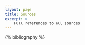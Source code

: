 ```yaml
---
layout: page
title: Sources
excerpt: >
    Full references to all sources
---
```


<div class="bibliography-col-2 bibliography-not-numbered mt-3">
{% bibliography %}
</div>